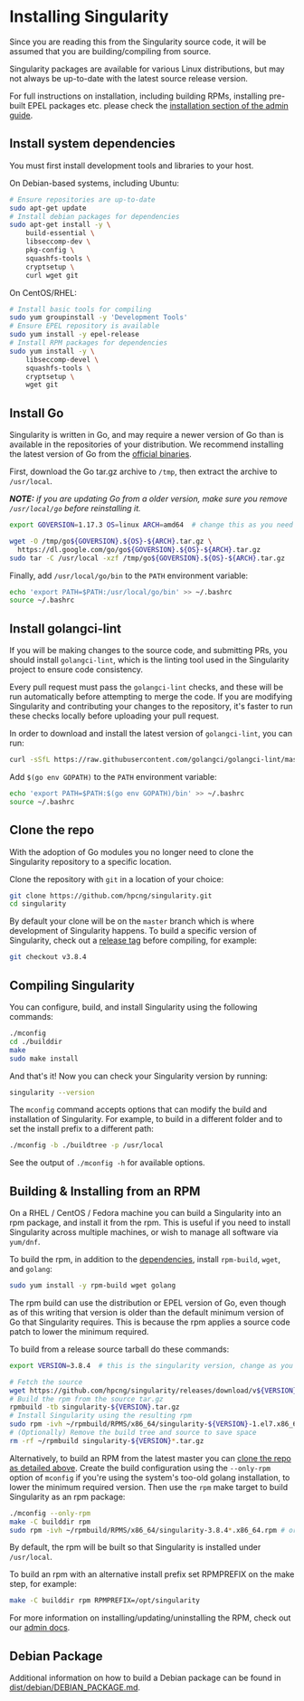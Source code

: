 # Installing Singularity

Since you are reading this from the Singularity source code, it will be assumed
that you are building/compiling from source.

Singularity packages are available for various Linux distributions, but may not
always be up-to-date with the latest source release version.

For full instructions on installation, including building RPMs,
installing pre-built EPEL packages etc. please check the
[installation section of the admin guide](https://singularity.hpcng.org/admin-docs/master/installation.html).

## Install system dependencies

You must first install development tools and libraries to your host.

On Debian-based systems, including Ubuntu:

```sh
# Ensure repositories are up-to-date
sudo apt-get update
# Install debian packages for dependencies
sudo apt-get install -y \
    build-essential \
    libseccomp-dev \
    pkg-config \
    squashfs-tools \
    cryptsetup \
    curl wget git
```

On CentOS/RHEL:

```sh
# Install basic tools for compiling
sudo yum groupinstall -y 'Development Tools'
# Ensure EPEL repository is available
sudo yum install -y epel-release
# Install RPM packages for dependencies
sudo yum install -y \
    libseccomp-devel \
    squashfs-tools \
    cryptsetup \
    wget git
```

## Install Go

Singularity is written in Go, and may require a newer version of Go than is
available in the repositories of your distribution. We recommend installing the
latest version of Go from the [official binaries](https://golang.org/dl/).

First, download the Go tar.gz archive to `/tmp`, then extract the archive to
`/usr/local`.

_**NOTE:** if you are updating Go from a older version, make sure you remove
`/usr/local/go` before reinstalling it._

```sh
export GOVERSION=1.17.3 OS=linux ARCH=amd64  # change this as you need

wget -O /tmp/go${GOVERSION}.${OS}-${ARCH}.tar.gz \
  https://dl.google.com/go/go${GOVERSION}.${OS}-${ARCH}.tar.gz
sudo tar -C /usr/local -xzf /tmp/go${GOVERSION}.${OS}-${ARCH}.tar.gz
```

Finally, add `/usr/local/go/bin` to the `PATH` environment variable:

```sh
echo 'export PATH=$PATH:/usr/local/go/bin' >> ~/.bashrc
source ~/.bashrc
```

## Install golangci-lint

If you will be making changes to the source code, and submitting PRs, you should
install `golangci-lint`, which is the linting tool used in the Singularity
project to ensure code consistency.

Every pull request must pass the `golangci-lint` checks, and these will be run
automatically before attempting to merge the code. If you are modifying
Singularity and contributing your changes to the repository, it's faster to run
these checks locally before uploading your pull request.

In order to download and install the latest version of `golangci-lint`, you can
run:

<!-- markdownlint-disable MD013 -->

```sh
curl -sSfL https://raw.githubusercontent.com/golangci/golangci-lint/master/install.sh | sh -s -- -b $(go env GOPATH)/bin v1.43.0
```

<!-- markdownlint-enable MD013 -->

Add `$(go env GOPATH)` to the `PATH` environment variable:

```sh
echo 'export PATH=$PATH:$(go env GOPATH)/bin' >> ~/.bashrc
source ~/.bashrc
```

## Clone the repo

With the adoption of Go modules you no longer need to clone the Singularity
repository to a specific location.

Clone the repository with `git` in a location of your choice:

```sh
git clone https://github.com/hpcng/singularity.git
cd singularity
```

By default your clone will be on the `master` branch which is where development
of Singularity happens.
To build a specific version of Singularity, check out a
[release tag](https://github.com/hpcng/singularity/tags) before compiling,
for example:

```sh
git checkout v3.8.4
```

## Compiling Singularity

You can configure, build, and install Singularity using the following commands:

```sh
./mconfig
cd ./builddir
make
sudo make install
```

And that's it! Now you can check your Singularity version by running:

```sh
singularity --version
```

The `mconfig` command accepts options that can modify the build and installation
of Singularity. For example, to build in a different folder and to set the
install prefix to a different path:

```sh
./mconfig -b ./buildtree -p /usr/local
```

See the output of `./mconfig -h` for available options.

## Building & Installing from an RPM

On a RHEL / CentOS / Fedora machine you can build a Singularity into an rpm
package, and install it from the rpm. This is useful if you need to install
Singularity across multiple machines, or wish to manage all software via
`yum/dnf`.

To build the rpm, in addition to the
[dependencies](#install-system-dependencies),
install `rpm-build`, `wget`, and `golang`:

```sh
sudo yum install -y rpm-build wget golang
```

The rpm build can use the distribution or EPEL version of Go, even
though as of this writing that version is older than the default
minimum version of Go that Singularity requires.
This is because the rpm applies a source code patch to lower the minimum
required.

To build from a release source tarball do these commands:

<!-- markdownlint-disable MD013 -->

```sh
export VERSION=3.8.4  # this is the singularity version, change as you need

# Fetch the source
wget https://github.com/hpcng/singularity/releases/download/v${VERSION}/singularity-${VERSION}.tar.gz
# Build the rpm from the source tar.gz
rpmbuild -tb singularity-${VERSION}.tar.gz
# Install Singularity using the resulting rpm
sudo rpm -ivh ~/rpmbuild/RPMS/x86_64/singularity-${VERSION}-1.el7.x86_64.rpm
# (Optionally) Remove the build tree and source to save space
rm -rf ~/rpmbuild singularity-${VERSION}*.tar.gz
```

<!-- markdownlint-enable MD013 -->

Alternatively, to build an RPM from the latest master you can
[clone the repo as detailed above](#clone-the-repo).
Create the build configuration using the `--only-rpm` option of
`mconfig` if you're using the system's too-old golang installation,
to lower the minimum required version.
Then use the `rpm` make target to build Singularity as an rpm package:

<!-- markdownlint-disable MD013 -->

```sh
./mconfig --only-rpm
make -C builddir rpm
sudo rpm -ivh ~/rpmbuild/RPMS/x86_64/singularity-3.8.4*.x86_64.rpm # or whatever version you built
```

<!-- markdownlint-enable MD013 -->

By default, the rpm will be built so that Singularity is installed under
`/usr/local`.

To build an rpm with an alternative install prefix set RPMPREFIX on the make
step, for example:

```sh
make -C builddir rpm RPMPREFIX=/opt/singularity
```

For more information on installing/updating/uninstalling the RPM, check out our
[admin docs](https://singularity.hpcng.org/admin-docs/master/admin_quickstart.html).

## Debian Package

Additional information on how to build a Debian package can be found in [dist/debian/DEBIAN_PACKAGE.md](dist/debian/DEBIAN_PACKAGE.md).

